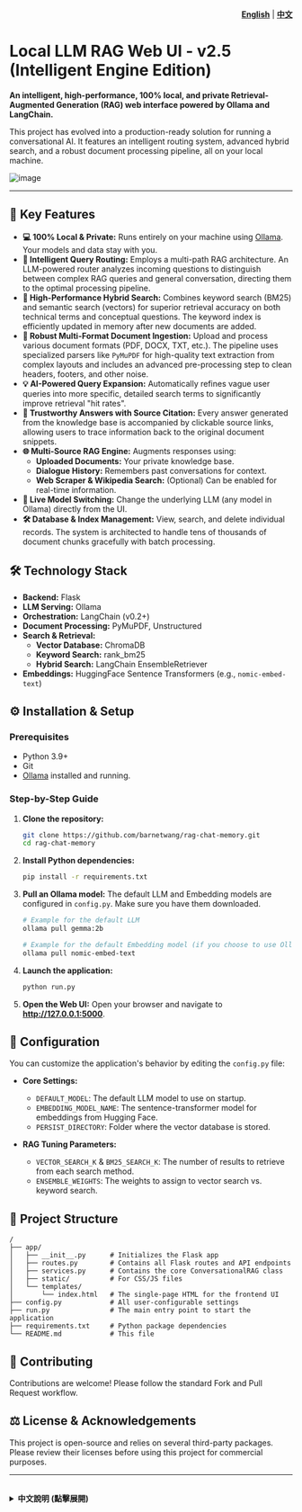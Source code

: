 <div align="right">
  <b><a href="#-english-readme">English</a></b> | <b><a href="#-中文說明">中文</a></b>
</div>

<a name="-english-readme"></a>

# Local LLM RAG Web UI - v2.5 (Intelligent Engine Edition)

**An intelligent, high-performance, 100% local, and private Retrieval-Augmented Generation (RAG) web interface powered by Ollama and LangChain.**

This project has evolved into a production-ready solution for running a conversational AI. It features an intelligent routing system, advanced hybrid search, and a robust document processing pipeline, all on your local machine.

![image](https://github.com/user-attachments/assets/b0f520a6-6422-46d1-aebb-2a4e308ab83c)

---

## 🌟 Key Features

*   **💻 100% Local & Private:** Runs entirely on your machine using [Ollama](https://ollama.com/). Your models and data stay with you.
*   **🧠 Intelligent Query Routing:** Employs a multi-path RAG architecture. An LLM-powered router analyzes incoming questions to distinguish between complex RAG queries and general conversation, directing them to the optimal processing pipeline.
*   **🚀 High-Performance Hybrid Search:** Combines keyword search (BM25) and semantic search (vectors) for superior retrieval accuracy on both technical terms and conceptual questions. The keyword index is efficiently updated in memory after new documents are added.
*   **📄 Robust Multi-Format Document Ingestion:** Upload and process various document formats (PDF, DOCX, TXT, etc.). The pipeline uses specialized parsers like `PyMuPDF` for high-quality text extraction from complex layouts and includes an advanced pre-processing step to clean headers, footers, and other noise.
*   **💡 AI-Powered Query Expansion:** Automatically refines vague user queries into more specific, detailed search terms to significantly improve retrieval "hit rates".
*   **📝 Trustworthy Answers with Source Citation:** Every answer generated from the knowledge base is accompanied by clickable source links, allowing users to trace information back to the original document snippets.
*   **🌐 Multi-Source RAG Engine:** Augments responses using:
    *   **Uploaded Documents:** Your private knowledge base.
    *   **Dialogue History:** Remembers past conversations for context.
    *   **Web Scraper & Wikipedia Search:** (Optional) Can be enabled for real-time information.
*   **🔄 Live Model Switching:** Change the underlying LLM (any model in Ollama) directly from the UI.
*   **🛠️ Database & Index Management:** View, search, and delete individual records. The system is architected to handle tens of thousands of document chunks gracefully with batch processing.

## 🛠️ Technology Stack

*   **Backend:** Flask
*   **LLM Serving:** Ollama
*   **Orchestration:** LangChain (v0.2+)
*   **Document Processing:** PyMuPDF, Unstructured
*   **Search & Retrieval:**
    *   **Vector Database:** ChromaDB
    *   **Keyword Search:** rank_bm25
    *   **Hybrid Search:** LangChain EnsembleRetriever
*   **Embeddings:** HuggingFace Sentence Transformers (e.g., `nomic-embed-text`)

## ⚙️ Installation & Setup

### Prerequisites

*   Python 3.9+
*   Git
*   [Ollama](https://ollama.com/) installed and running.

### Step-by-Step Guide

1.  **Clone the repository:**
    ```bash
    git clone https://github.com/barnetwang/rag-chat-memory.git
    cd rag-chat-memory
    ```

2.  **Install Python dependencies:**
    ```bash
    pip install -r requirements.txt
    ```

3.  **Pull an Ollama model:**
    The default LLM and Embedding models are configured in `config.py`. Make sure you have them downloaded.
    ```bash
    # Example for the default LLM
    ollama pull gemma:2b

    # Example for the default Embedding model (if you choose to use Ollama for embeddings)
    ollama pull nomic-embed-text
    ```

4.  **Launch the application:**
    ```bash
    python run.py
    ```

5.  **Open the Web UI:**
    Open your browser and navigate to **http://127.0.0.1:5000**.

## 🔧 Configuration

You can customize the application's behavior by editing the `config.py` file:

*   **Core Settings:**
    *   `DEFAULT_MODEL`: The default LLM model to use on startup.
    *   `EMBEDDING_MODEL_NAME`: The sentence-transformer model for embeddings from Hugging Face.
    *   `PERSIST_DIRECTORY`: Folder where the vector database is stored.

*   **RAG Tuning Parameters:**
    *   `VECTOR_SEARCH_K` & `BM25_SEARCH_K`: The number of results to retrieve from each search method.
    *   `ENSEMBLE_WEIGHTS`: The weights to assign to vector search vs. keyword search.

## 📂 Project Structure
```
/
├── app/
│   ├── __init__.py      # Initializes the Flask app
│   ├── routes.py        # Contains all Flask routes and API endpoints
│   ├── services.py      # Contains the core ConversationalRAG class
│   ├── static/          # For CSS/JS files
│   └── templates/
│       └── index.html   # The single-page HTML for the frontend UI
├── config.py            # All user-configurable settings
├── run.py               # The main entry point to start the application
├── requirements.txt     # Python package dependencies
└── README.md            # This file
```

## 🤝 Contributing

Contributions are welcome! Please follow the standard Fork and Pull Request workflow.

## ⚖️ License & Acknowledgements

This project is open-source and relies on several third-party packages. Please review their licenses before using this project for commercial purposes.

---
<br>

<details>
<summary><b>中文說明 (點擊展開)</b></summary>

<a name="-中文說明"></a>

# 本地端 LLM RAG 整合介面 - v2.5 (智能引擎版)

**一個智能、高性能、100% 本地運行、注重隱私的檢索增強生成 (RAG) 網頁應用程式，由 Ollama 與 LangChain 驅動。**

本專案已進化為一個生產級的解決方案，讓您在自己的電腦上運行一個強大的對話式 AI。它具備智能路由系統、先進的混合式搜尋、以及穩健的文件處理流程，確保完全的隱私。

![image](https://github.com/user-attachments/assets/b0f520a6-6422-46d1-aebb-2a4e308ab83c)

---

## 🌟 核心功能

*   **💻 100% 本地化與隱私:** 完全在您的本機上透過 [Ollama](https://ollama.com/) 運行。
*   **🧠 智能查詢路由:** 採用多路徑 RAG 架構。由 LLM 驅動的路由器會分析傳入的問題，區分需要深度檢索的複雜查詢和一般對話，並將它們導向最佳的處理流程。
*   **🚀 高性能混合式搜尋:** 結合關鍵詞搜尋 (BM25) 與語義搜尋 (向量)，在處理技術術語和概念性問題時都能達到卓越的檢索準確度。關鍵詞索引在新增文件後會高效地在記憶體中進行更新。
*   **📄 穩健的多格式文件處理:** 可上傳並處理多種文件格式（PDF, DOCX 等）。處理流程使用如 `PyMuPDF` 等專業解析器，以從複雜佈局中進行高質量的文本提取，並包含先進的預處理步驟來清理頁眉、頁腳等噪音。
*   **💡 AI 驅動的查詢擴展:** 自動將使用者模糊的查詢，細化為更具體、更專業的搜索詞，顯著提升檢索“命中率”。
*   **📝 可信賴的答案與來源引用:** 每個從知識庫生成的回答都會附帶可點擊的來源連結，讓使用者能追溯資訊至原始的文件片段。
*   **🌐 多源 RAG 引擎:** 可整合來自**上傳的文件**、**對話歷史**、**網頁爬蟲**和**維基百科**的多種資訊源。
*   **🔄 即時模型切換:** 直接從 UI 更換底層的 LLM 模型。
*   **🛠️ 記憶庫與索引管理:** 可瀏覽、搜尋和刪除單筆紀錄。系統透過分批處理，能夠輕鬆應對包含數萬片段的大型文件。

## 🛠️ 技術棧

*   **後端框架:** Flask
*   **LLM 服務:** Ollama
*   **AI 框架:** LangChain (v0.2+)
*   **文件處理:** PyMuPDF, Unstructured
*   **搜尋與檢索:**
    *   **向量資料庫:** ChromaDB
    *   **關鍵詞搜尋:** rank_bm25
    *   **混合式搜尋:** LangChain EnsembleRetriever
*   **嵌入模型:** HuggingFace Sentence Transformers (例如 `nomic-embed-text`)

## ⚙️ 安裝與啟動

### 前置需求

*   Python 3.9+
*   Git
*   [Ollama](https://ollama.com/) 已安裝並正在運行。

### 步驟指南

1.  **克隆專案倉庫：**
    ```bash
    git clone https://github.com/barnetwang/rag-chat-memory.git
    cd rag-chat-memory
    ```

2.  **安裝 Python 依賴套件：**
    ```bash
    pip install -r requirements.txt
    ```

3.  **下載 Ollama 模型：**
    專案的預設模型可在 `config.py` 中設定，請確保您已下載。
    ```bash
    # 以 gemma:2b 為例
    ollama pull gemma:2b
    ```

4.  **啟動應用程式：**
    ```bash
    python run.py
    ```

5.  **打開 Web UI：**
    打開您的瀏覽器，並訪問 **http://127.0.0.1:5000**。

## 🔧 專案設定

您可以透過編輯 `config.py` 檔案來自訂應用程式的行為：

*   **核心設定:**
    *   `DEFAULT_MODEL`: 啟動時預設使用的 LLM 模型。
    *   `EMBEDDING_MODEL_NAME`: 從 Hugging Face 下載的嵌入模型。
    *   `PERSIST_DIRECTORY`: 向量資料庫的儲存資料夾。

*   **RAG 調優參數:**
    *   `VECTOR_SEARCH_K` & `BM25_SEARCH_K`: 從每種搜尋方法中檢索的結果數量。
    *   `ENSEMBLE_WEIGHTS`: 分配給向量搜尋與關鍵詞搜尋的權重。

## 📂 專案結構
```
/
├── app/
│   ├── __init__.py      # 初始化 Flask App
│   ├── routes.py        # 包含所有 Flask 路由和 API 端點
│   ├── services.py      # 包含核心的 ConversationalRAG 類別
│   ├── static/          # 用於存放 CSS/JS 檔案
│   └── templates/
│       └── index.html   # 前端 UI 的單頁 HTML 檔案
├── config.py            # 所有使用者可配置的設定
├── run.py               # 啟動應用程式的主要進入點
├── requirements.txt     # Python 依賴套件列表
└── README.md            # 本說明檔案
```

## 🤝 貢獻指南

歡迎任何形式的貢獻！請遵循標準的 Fork 和 Pull Request 工作流程。

## ⚖️ 授權與致謝

本專案為開源專案，其依賴的多個第三方套件擁有各自的授權條款。在將本專案用於商業目的前，請務必詳細閱讀並遵守。

</details>
